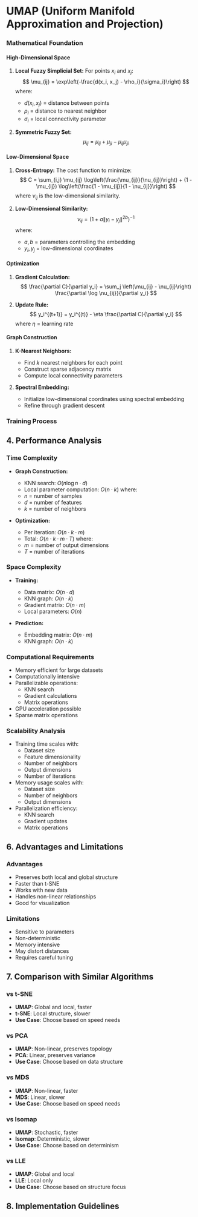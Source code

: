 # UMAP (Uniform Manifold Approximation and Projection)

### Mathematical Foundation

#### High-Dimensional Space
1. **Local Fuzzy Simplicial Set:**
   For points $x_i$ and $x_j$:
   $$
   \mu_{ij} = \exp\left(-\frac{d(x_i, x_j) - \rho_i}{\sigma_i}\right)
   $$
   where:
   - $d(x_i, x_j)$ = distance between points
   - $\rho_i$ = distance to nearest neighbor
   - $\sigma_i$ = local connectivity parameter

2. **Symmetric Fuzzy Set:**
   $$
   \mu_{ij} = \mu_{ij} + \mu_{ji} - \mu_{ij}\mu_{ji}
   $$

#### Low-Dimensional Space
1. **Cross-Entropy:**
   The cost function to minimize:
   $$
   C = \sum_{i,j} \mu_{ij} \log\left(\frac{\mu_{ij}}{\nu_{ij}}\right) + (1 - \mu_{ij}) \log\left(\frac{1 - \mu_{ij}}{1 - \nu_{ij}}\right)
   $$
   where $\nu_{ij}$ is the low-dimensional similarity.

2. **Low-Dimensional Similarity:**
   $$
   \nu_{ij} = \left(1 + a\|y_i - y_j\|^{2b}\right)^{-1}
   $$
   where:
   - $a, b$ = parameters controlling the embedding
   - $y_i, y_j$ = low-dimensional coordinates

#### Optimization
1. **Gradient Calculation:**
   $$
   \frac{\partial C}{\partial y_i} = \sum_j \left(\mu_{ij} - \nu_{ij}\right) \frac{\partial \log \nu_{ij}}{\partial y_i}
   $$

2. **Update Rule:**
   $$
   y_i^{(t+1)} = y_i^{(t)} - \eta \frac{\partial C}{\partial y_i}
   $$
   where $\eta$ = learning rate

#### Graph Construction
1. **K-Nearest Neighbors:**
   - Find $k$ nearest neighbors for each point
   - Construct sparse adjacency matrix
   - Compute local connectivity parameters

2. **Spectral Embedding:**
   - Initialize low-dimensional coordinates using spectral embedding
   - Refine through gradient descent

### Training Process

## 4. Performance Analysis

### Time Complexity
- **Graph Construction:**
  - KNN search: $O(n \log n \cdot d)$
  - Local parameter computation: $O(n \cdot k)$
  where:
  - $n$ = number of samples
  - $d$ = number of features
  - $k$ = number of neighbors

- **Optimization:**
  - Per iteration: $O(n \cdot k \cdot m)$
  - Total: $O(n \cdot k \cdot m \cdot T)$
  where:
  - $m$ = number of output dimensions
  - $T$ = number of iterations

### Space Complexity
- **Training:**
  - Data matrix: $O(n \cdot d)$
  - KNN graph: $O(n \cdot k)$
  - Gradient matrix: $O(n \cdot m)$
  - Local parameters: $O(n)$

- **Prediction:**
  - Embedding matrix: $O(n \cdot m)$
  - KNN graph: $O(n \cdot k)$

### Computational Requirements
- Memory efficient for large datasets
- Computationally intensive
- Parallelizable operations:
  - KNN search
  - Gradient calculations
  - Matrix operations
- GPU acceleration possible
- Sparse matrix operations

### Scalability Analysis
- Training time scales with:
  - Dataset size
  - Feature dimensionality
  - Number of neighbors
  - Output dimensions
  - Number of iterations
- Memory usage scales with:
  - Dataset size
  - Number of neighbors
  - Output dimensions
- Parallelization efficiency:
  - KNN search
  - Gradient updates
  - Matrix operations

## 6. Advantages and Limitations

### Advantages
- Preserves both local and global structure
- Faster than t-SNE
- Works with new data
- Handles non-linear relationships
- Good for visualization

### Limitations
- Sensitive to parameters
- Non-deterministic
- Memory intensive
- May distort distances
- Requires careful tuning

## 7. Comparison with Similar Algorithms

### vs t-SNE
- **UMAP**: Global and local, faster
- **t-SNE**: Local structure, slower
- **Use Case**: Choose based on speed needs

### vs PCA
- **UMAP**: Non-linear, preserves topology
- **PCA**: Linear, preserves variance
- **Use Case**: Choose based on data structure

### vs MDS
- **UMAP**: Non-linear, faster
- **MDS**: Linear, slower
- **Use Case**: Choose based on speed needs

### vs Isomap
- **UMAP**: Stochastic, faster
- **Isomap**: Deterministic, slower
- **Use Case**: Choose based on determinism

### vs LLE
- **UMAP**: Global and local
- **LLE**: Local only
- **Use Case**: Choose based on structure focus

## 8. Implementation Guidelines 